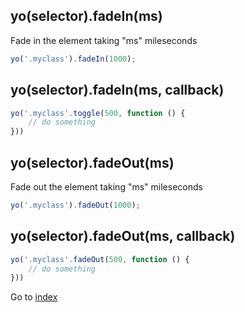 ## yo(selector).fadeIn(ms) 

Fade in the element taking "ms" mileseconds 

```javascript
yo('.myclass').fadeIn(1000);
```

## yo(selector).fadeIn(ms, callback)

```javascript
yo('.myclass'.toggle(500, function () {
    // do something
}))
```

## yo(selector).fadeOut(ms) 

Fade out the element taking "ms" mileseconds 

```javascript
yo('.myclass').fadeOut(1000);
```

## yo(selector).fadeOut(ms, callback)

```javascript
yo('.myclass'.fadeOut(500, function () {
    // do something
}))
```

Go to [index](index.md)